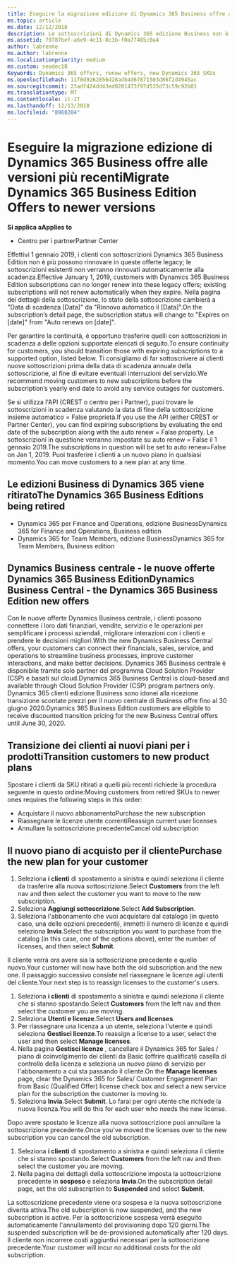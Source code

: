 ```yaml
---
title: Eseguire la migrazione edizione di Dynamics 365 Business offre alle versioni più recenti | Centro per i partner
ms.topic: article
ms.date: 12/12/2018
description: Le sottoscrizioni di Dynamics 365 edizione Business non è più possono essere rinnovate.
ms.assetid: 79787bef-a6e9-4c11-8c3b-f0a77485c0a4
author: labrenne
ms.author: labrenne
ms.localizationpriority: medium
ms.custom: seodec18
Keywords: Dynamics 365 offers, renew offers, new Dynamics 365 SKUs
ms.openlocfilehash: 11f0d9262856d28adb4d67871503d86f2d4945ac
ms.sourcegitcommit: 23adf424dd43ed0281473f97d535d73c59c92b01
ms.translationtype: MT
ms.contentlocale: it-IT
ms.lasthandoff: 12/13/2018
ms.locfileid: "8968284"
---
```

# <a name="migrate-dynamics-365-business-edition-offers-to-newer-versions"></a><span data-ttu-id="e482a-103">Eseguire la migrazione edizione di Dynamics 365 Business offre alle versioni più recenti</span><span class="sxs-lookup"><span data-stu-id="e482a-103">Migrate Dynamics 365 Business Edition Offers to newer versions</span></span> 

**<span data-ttu-id="e482a-104">Si applica a</span><span class="sxs-lookup"><span data-stu-id="e482a-104">Applies to</span></span>**

- <span data-ttu-id="e482a-105">Centro per i partner</span><span class="sxs-lookup"><span data-stu-id="e482a-105">Partner Center</span></span>

<span data-ttu-id="e482a-106">Effettivi 1 gennaio 2019, i clienti con sottoscrizioni Dynamics 365 Business Edition non è più possono rinnovare in queste offerte legacy; le sottoscrizioni esistenti non verranno rinnovati automaticamente alla scadenza.</span><span class="sxs-lookup"><span data-stu-id="e482a-106">Effective January 1, 2019, customers with Dynamics 365 Business Edition subscriptions can no longer renew into these legacy offers; existing subscriptions will not renew automatically when they expire.</span></span> <span data-ttu-id="e482a-107">Nella pagina dei dettagli della sottoscrizione, lo stato della sottoscrizione cambierà a "Data di scadenza [Data]" da "Rinnovo automatico il [Data]".</span><span class="sxs-lookup"><span data-stu-id="e482a-107">On the subscription’s detail page, the subscription status will change to "Expires on [date]" from "Auto renews on [date]".</span></span>

<span data-ttu-id="e482a-108">Per garantire la continuità, è opportuno trasferire quelli con sottoscrizioni in scadenza a delle opzioni supportate elencati di seguito.</span><span class="sxs-lookup"><span data-stu-id="e482a-108">To ensure continuity for customers, you should transition those with expiring subscriptions to a supported option, listed below.</span></span> <span data-ttu-id="e482a-109">Ti consigliamo di far sottoscrivere ai clienti nuove sottoscrizioni prima della data di scadenza annuale della sottoscrizione, al fine di evitare eventuali interruzioni del servizio.</span><span class="sxs-lookup"><span data-stu-id="e482a-109">We recommend moving customers to new subscriptions before the subscription’s yearly end date to avoid any service outages for customers.</span></span>

<span data-ttu-id="e482a-110">Se si utilizza l'API (CREST o centro per i Partner), puoi trovare le sottoscrizioni in scadenza valutando la data di fine della sottoscrizione insieme automatico = False proprietà.</span><span class="sxs-lookup"><span data-stu-id="e482a-110">If you use the API (either CREST or Partner Center), you can find expiring subscriptions by evaluating the end date of the subscription along with the auto renew = False property.</span></span> <span data-ttu-id="e482a-111">Le sottoscrizioni in questione verranno impostate su auto renew = False il 1 gennaio 2019.</span><span class="sxs-lookup"><span data-stu-id="e482a-111">The subscriptions in question will be set to auto renew=False on Jan 1, 2019.</span></span> <span data-ttu-id="e482a-112">Puoi trasferire i clienti a un nuovo piano in qualsiasi momento.</span><span class="sxs-lookup"><span data-stu-id="e482a-112">You can move customers to a new plan at any time.</span></span> 

## <a name="the-dynamics-365-business-editions-being-retired"></a><span data-ttu-id="e482a-113">Le edizioni Business di Dynamics 365 viene ritirato</span><span class="sxs-lookup"><span data-stu-id="e482a-113">The Dynamics 365 Business Editions being retired</span></span>

- <span data-ttu-id="e482a-114">Dynamics 365 per Finance and Operations, edizione Business</span><span class="sxs-lookup"><span data-stu-id="e482a-114">Dynamics 365 for Finance and Operations, Business edition</span></span>
- <span data-ttu-id="e482a-115">Dynamics 365 for Team Members, edizione Business</span><span class="sxs-lookup"><span data-stu-id="e482a-115">Dynamics 365 for Team Members, Business edition</span></span>

## <a name="dynamics-business-central---the-dynamics-365-business-edition-new-offers"></a><span data-ttu-id="e482a-116">Dynamics Business centrale - le nuove offerte Dynamics 365 Business Edition</span><span class="sxs-lookup"><span data-stu-id="e482a-116">Dynamics Business Central - the Dynamics 365 Business Edition new offers</span></span>

<span data-ttu-id="e482a-117">Con le nuove offerte Dynamics Business centrale, i clienti possono connettere i loro dati finanziari, vendite, servizio e le operazioni per semplificare i processi aziendali, migliorare interazioni con i clienti e prendere le decisioni migliori.</span><span class="sxs-lookup"><span data-stu-id="e482a-117">With the new Dynamics Business Central offers, your customers can connect their financials, sales, service, and operations to streamline business processes, improve customer interactions, and make better decisions.</span></span> <span data-ttu-id="e482a-118">Dynamics 365 Business centrale è disponibile tramite solo partner del programma Cloud Solution Provider (CSP) e basati sul cloud.</span><span class="sxs-lookup"><span data-stu-id="e482a-118">Dynamics 365 Business Central is cloud-based and available through Cloud Solution Provider (CSP) program partners only.</span></span>
<span data-ttu-id="e482a-119">Dynamics 365 clienti edizione Business sono idonei alla ricezione transizione scontate prezzi per il nuovo centrale di Business offre fino al 30 giugno 2020.</span><span class="sxs-lookup"><span data-stu-id="e482a-119">Dynamics 365 Business Edition customers are eligible to receive discounted transition pricing for the new Business Central offers until June 30, 2020.</span></span>

## <a name="transition-customers-to-new-product-plans"></a><span data-ttu-id="e482a-120">Transizione dei clienti ai nuovi piani per i prodotti</span><span class="sxs-lookup"><span data-stu-id="e482a-120">Transition customers to new product plans</span></span>

 <span data-ttu-id="e482a-121">Spostare i clienti da SKU ritirati a quelli più recenti richiede la procedura seguente in questo ordine:</span><span class="sxs-lookup"><span data-stu-id="e482a-121">Moving customers from retired SKUs to newer ones requires the following steps in this order:</span></span>

- <span data-ttu-id="e482a-122">Acquistare il nuovo abbonamento</span><span class="sxs-lookup"><span data-stu-id="e482a-122">Purchase the new subscription</span></span>
- <span data-ttu-id="e482a-123">Riassegnare le licenze utente correnti</span><span class="sxs-lookup"><span data-stu-id="e482a-123">Reassign current user licenses</span></span>
- <span data-ttu-id="e482a-124">Annullare la sottoscrizione precedente</span><span class="sxs-lookup"><span data-stu-id="e482a-124">Cancel old subscription</span></span>

## <a name="purchase-the-new-plan-for-your-customer"></a><span data-ttu-id="e482a-125">Il nuovo piano di acquisto per il cliente</span><span class="sxs-lookup"><span data-stu-id="e482a-125">Purchase the new plan for your customer</span></span>

1. <span data-ttu-id="e482a-126">Seleziona **i clienti** di spostamento a sinistra e quindi seleziona il cliente da trasferire alla nuova sottoscrizione.</span><span class="sxs-lookup"><span data-stu-id="e482a-126">Select **Customers** from the left nav and then select the customer you want to move to the new subscription.</span></span>
2. <span data-ttu-id="e482a-127">Seleziona **Aggiungi sottoscrizione**.</span><span class="sxs-lookup"><span data-stu-id="e482a-127">Select **Add Subscription**.</span></span>
3. <span data-ttu-id="e482a-128">Seleziona l'abbonamento che vuoi acquistare dal catalogo (in questo caso, una delle opzioni precedenti), immetti il numero di licenze e quindi seleziona **Invia**.</span><span class="sxs-lookup"><span data-stu-id="e482a-128">Select the subscription you want to purchase from the catalog (in this case, one of the options above), enter the number of licenses, and then select **Submit**.</span></span> 

<span data-ttu-id="e482a-129">Il cliente verrà ora avere sia la sottoscrizione precedente e quello nuovo.</span><span class="sxs-lookup"><span data-stu-id="e482a-129">Your customer will now have both the old subscription and the new one.</span></span> <span data-ttu-id="e482a-130">Il passaggio successivo consiste nel riassegnare le licenze agli utenti del cliente.</span><span class="sxs-lookup"><span data-stu-id="e482a-130">Your next step is to reassign licenses to the customer's users.</span></span>

1. <span data-ttu-id="e482a-131">Seleziona **i clienti** di spostamento a sinistra e quindi seleziona il cliente che si stanno spostando.</span><span class="sxs-lookup"><span data-stu-id="e482a-131">Select **Customers** from the left nav and then select the customer you are moving.</span></span>
2. <span data-ttu-id="e482a-132">Seleziona **Utenti e licenze**.</span><span class="sxs-lookup"><span data-stu-id="e482a-132">Select **Users and licenses**.</span></span>
3. <span data-ttu-id="e482a-133">Per riassegnare una licenza a un utente, seleziona l'utente e quindi seleziona **Gestisci licenze**.</span><span class="sxs-lookup"><span data-stu-id="e482a-133">To reassign a license to a user, select the user and then select **Manage licenses**.</span></span> 
4. <span data-ttu-id="e482a-134">Nella pagina **Gestisci licenze** , cancellare il Dynamics 365 for Sales / piano di coinvolgimento dei clienti da Basic (offrire qualificati) casella di controllo della licenza e seleziona un nuovo piano di servizio per l'abbonamento a cui sta passando il cliente.</span><span class="sxs-lookup"><span data-stu-id="e482a-134">On the **Manage licenses** page, clear the Dynamics 365 for Sales/ Customer Engagement Plan from Basic (Qualified Offer) license check box and select a new service plan for the subscription the customer is moving to.</span></span> 
5. <span data-ttu-id="e482a-135">Seleziona **Invia**.</span><span class="sxs-lookup"><span data-stu-id="e482a-135">Select **Submit**.</span></span> <span data-ttu-id="e482a-136">Lo farai per ogni utente che richiede la nuova licenza.</span><span class="sxs-lookup"><span data-stu-id="e482a-136">You will do this for each user who needs the new license.</span></span> 

<span data-ttu-id="e482a-137">Dopo avere spostato le licenze alla nuova sottoscrizione puoi annullare la sottoscrizione precedente.</span><span class="sxs-lookup"><span data-stu-id="e482a-137">Once you've moved the licenses over to the new subscription you can cancel the old subscription.</span></span> 

1. <span data-ttu-id="e482a-138">Seleziona **i clienti** di spostamento a sinistra e quindi seleziona il cliente che si stanno spostando.</span><span class="sxs-lookup"><span data-stu-id="e482a-138">Select **Customers** from the left nav and then select the customer you are moving.</span></span>
2. <span data-ttu-id="e482a-139">Nella pagina dei dettagli della sottoscrizione imposta la sottoscrizione precedente in **sospeso** e seleziona **Invia**.</span><span class="sxs-lookup"><span data-stu-id="e482a-139">On the subscription detail page, set the old subscription to **Suspended** and select **Submit**.</span></span>

<span data-ttu-id="e482a-140">La sottoscrizione precedente viene ora sospesa e la nuova sottoscrizione diventa attiva.</span><span class="sxs-lookup"><span data-stu-id="e482a-140">The old subscription is now suspended, and the new subscription is active.</span></span> <span data-ttu-id="e482a-141">Per la sottoscrizione sospesa verrà eseguito automaticamente l'annullamento del provisioning dopo 120 giorni.</span><span class="sxs-lookup"><span data-stu-id="e482a-141">The suspended subscription will be de-provisioned automatically after 120 days.</span></span> <span data-ttu-id="e482a-142">Il cliente non incorrere costi aggiuntivi necessari per la sottoscrizione precedente.</span><span class="sxs-lookup"><span data-stu-id="e482a-142">Your customer will incur no additional costs for the old subscription.</span></span>